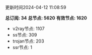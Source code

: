 更新时间2024-04-12 11:08:59

**总订阅: 34**
**总节点: 5620**
**有效节点: 1620**
- v2ray节点: 1107
- ss节点: 309
- trojan节点: 203
- ssr节点: 1
